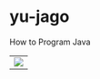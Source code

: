 # yu-jago
How to Program Java

<html>
  <body>
  
  <head>
 </head>
  
<table border="0">
  <tr>
    <td><a href="https://yu-2023.github.io/yu-java" target="_blank"><img src="screen/JAV_10_tabs.jpg"></a></td>
  </tr>
</table>

  </body>
</html>
